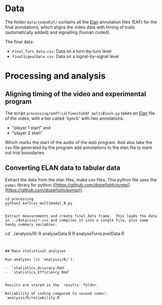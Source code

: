 # Data

The folder `data/codedEaf/` contains all the [Elan](https://tla.mpi.nl/tools/tla-tools/elan/) annotation files (EAF) for the final annotations, which aligns the video data with timing of trials (automatically added) and signalling (human coded).

The final data:

-  `Final_Turn_data.csv`: Data on a turn-by-turn level
-  `FinalSignalData.csv`: Data on a signal-by-signal level

# Processing and analysis

## Aligning timing of the video and experimental program

The script `processing/addTrialTimesToEAF_multiBlock.py` takes an [Elan](https://tla.mpi.nl/tools/tla-tools/elan/) file of the video, with a tier called 'synch' with two annotations:

-  "player 1 start" and 
-  "player 2 start"

Which marks the start of the audio of the web program.  And also take the csv file generated by the program add annotations to the elan file to mark out trial boundaries.

## Converting ELAN data to tabular data

Extract the data from the elan files, make csv files.  This python file uses the `pympi` library for python ([https://github.com/dopefishh/pympi](https://github.com/dopefishh/pympi)).

```
cd processing
python3 eaf2csv_multimodal_B.py
``

Extract measurements and create final data frame.  This loads the data in ../data/csv/*.csv and compiles it into a single file, plus some handy summary variables.

```
cd ../analysis/R/
R analyseData.R
R analyseTurnLevelData.R
```


## Main statistical analyses

Run analyses (in `analysis/R/`):

-  `statistics_Accuracy.Rmd`
-  `statistics_Efficiency.Rmd`


Results are stored in the `results` folder.

Reliability of coding compared to second coder: `analysis/R/reliability.R`


